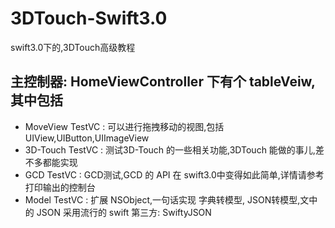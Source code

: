 # 3DTouch-Swift3.0
swift3.0下的,3DTouch高级教程

## 主控制器: HomeViewController 下有个 tableVeiw,其中包括
* MoveView TestVC  : 可以进行拖拽移动的视图,包括UIView,UIButton,UIImageView
* 3D-Touch TestVC  : 测试3D-Touch 的一些相关功能,3DTouch 能做的事儿,差不多都能实现
* GCD      TestVC  : GCD测试,GCD 的 API 在 swift3.0中变得如此简单,详情请参考打印输出的控制台
* Model    TestVC  : 扩展 NSObject,一句话实现 字典转模型, JSON转模型,文中的 JSON 采用流行的 swift 第三方: SwiftyJSON
